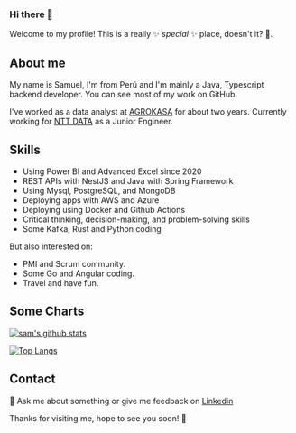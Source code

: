 ### Hi there 👋

<!--
**samuel14luis/samuel14luis** is a ✨ _special_ ✨ repository because its `README.md` (this file) appears on your GitHub profile.

Here are some ideas to get you started:

- 🔭 I’m currently working on ...
- 🌱 I’m currently learning ...
- 👯 I’m looking to collaborate on ...
- 🤔 I’m looking for help with ...
- 💬 Ask me about ...
- 📫 How to reach me: ...
- 😄 Pronouns: ...
- ⚡ Fun fact: ...
-->

Welcome to my profile! This is a really ✨ _special_ ✨ place, doesn't it? 💬.

## About me

My name is Samuel, I'm from Perú and I'm mainly a Java, Typescript backend developer. You can see most of my work on GitHub. 

I've worked as a data analyst at [AGROKASA](https://agrokasa.com/) for about two years. 
Currently working for [NTT DATA](https://www.nttdata.com/global/en/) as a Junior Engineer.

## Skills

* Using Power BI and Advanced Excel since 2020
* REST APIs with NestJS and Java with Spring Framework
* Using Mysql, PostgreSQL, and MongoDB
* Deploying apps with AWS and Azure
* Deploying using Docker and Github Actions
* Critical thinking, decision-making, and problem-solving skills
* Some Kafka, Rust and Python coding

But also interested on:
* PMI and Scrum community.
* Some Go and Angular coding.
* Travel and have fun.

## Some Charts

[![sam's github stats](https://github-readme-stats.vercel.app/api?username=samuel14luis&count_private=true&show_icons=true)](https://github.com/anuraghazra/github-readme-stats)

[![Top Langs](https://github-readme-stats.vercel.app/api/top-langs/?username=samuel14luis&layout=compact)](https://github.com/anuraghazra/github-readme-stats)

## Contact

💬 Ask me about something or give me feedback on [Linkedin](https://www.linkedin.com/in/samuel14luis/)

Thanks for visiting me, hope to see you soon! 🎉
